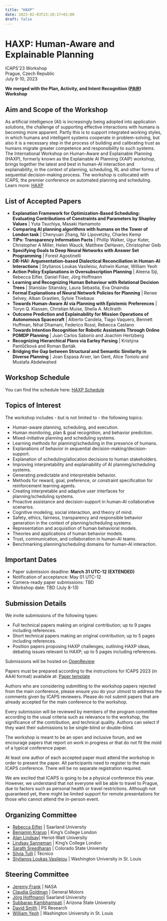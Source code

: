```yaml
---
title: "HAXP"
date: 2023-02-03T23:10:17+01:00
draft: false
---
```


# HAXP: Human-Aware and Explainable Planning

ICAPS'23 Workshop \
Prague, Czech Republic \
July 9-10, 2023

**We merged with the Plan, Activity, and Intent Recognition ([PAIR](../pair)) Workshop**

## Aim and Scope of the Workshop

As artificial intelligence (AI) is increasingly being adopted into application solutions, the challenge of supporting effective interactions with humans is becoming more apparent. Partly this is to support integrated working styles, in which humans and intelligent systems cooperate in problem-solving, but also it is a necessary step in the process of building and calibrating trust as humans migrate greater competence and responsibility to such systems. The International Workshop on Human-Aware and Explainable Planning (HAXP), formerly known as the Explainable AI Planning (XAIP) workshop, brings together the latest and best in human-AI interaction and explainability, in the context of planning, scheduling, RL and other forms of sequential decision-making process. The workshop is collocated with ICAPS, the premier conference on automated planning and scheduling. Learn more: [HAXP](https://haxp-icaps.web.app)

## List of Accepted Papers

* **Explanation Framework for Optimization-Based Scheduling: Evaluating Contributions of Constraints and Parameters by Shapley Values** | 
    Yuta Tsuchiya, Masaki Hamamoto 
* **Comparing AI planning algorithms with humans on the Tower of London task** | Chenyuan Zhang, Nir Lipovetzky, Charles Kemp 
* **TIPs: Transparency Information Pacts** | Phillip Walker, Ugur Kuter, Christopher A Miller, Helen Wauck, Matthew DeHaven, Christopher Geib 
* **Specifying Goals to Deep Neural Networks with Answer Set Programming** | Forest Agostinelli 
* **DR-HAI: Argumentation-based Dialectical Reconciliation in Human-AI Interactions** | Stylianos Loukas Vasileiou, Ashwin Kumar, William Yeoh 
* **Action Policy Explanations in Oversubscription Planning** | Aleena Siji, Rebecca Eifler, Daniel Fišer, Jörg Hoffmann 
* **Learning and Recognizing Human Behaviour with Relational Decision Trees** | Stanislav Sitanskiy, Laura Sebastia, Eva Onaindia 
* **Formal Explanations of Neural Network Policies for Planning** | Renee Selvey, Alban Grastien, Sylvie Thiebaux 
* **Towards Human-Aware AI via Planning with Epistemic Preferences** | Toryn Q. Klassen, Christian Muise, Sheila A. McIlraith 
* **Outcome Prediction and Explainability for Mission Operations of Autonomous Spacecraft** | Alberto Candela, Tiago Vaquero, Bennett Huffman, Nihal Dhamani, Federico Rossi, Rebecca Castano 
* **Towards Intention Recognition for Robotic Assistants Through Online POMDP Planning** | Juan Carlos Saborío and Joachim Hertzberg
* **Recognizing Hierarchical Plans via Earley Parsing** | Kristýna Pantůčková and Roman Barták
* **Bridging the Gap between Structural and Semantic Similarity in Diverse Planning** | Joan Espasa Arxer, Ian Gent, Alice Toniolo and Mustafa Abdelwahed


## Workshop Schedule

You can find the schedule here: [HAXP Schedule](https://haxp-icaps.web.app/2023)


## Topics of Interest

The workshop includes - but is not limited to - the following topics:

* Human-aware planning, scheduling, and execution.
* Human monitoring, plan & goal recognition, and behavior prediction.
* Mixed-initiative planning and scheduling systems.
* Learning methods for planning/scheduling in the presence of humans.
* Explanations of behavior in sequential decision-making/decision-support.
* Explanation of scheduling/allocation decisions to human stakeholders.
* Improving interpretability and explainability of AI planning/scheduling systems.
* Generating predictable and interpretable behavior.
* Methods for reward, goal, preference, or constraint specification for reinforcement learning agents.
* Creating interpretable and adaptive user interfaces for planning/scheduling systems.
* Proactive assistance and decision-support in human-AI collaborative scenarios.
* Cognitive modeling, social interaction, and theory of mind.
* Safety, ethics, fairness, transparency and responsible behavior generation in the context of planning/scheduling systems.
* Representation and acquisition of human behavioral models.
* Theories and applications of human behavior models.
* Trust, communication, and collaboration in human-AI teams.
* Benchmarking planning/scheduling domains for human-AI interaction.
 

## Important Dates

* Paper submission deadline: **March 31 UTC-12 (EXTENDED)**
* Notification of acceptance: May 01 UTC-12
* Camera-ready paper submissions: TBD 
* Workshop date: TBD (July 8-13)

## Submission Details

We invite submissions of the following types: 

* Full technical papers making an original contribution; up to 9 pages including references.
* Short technical papers making an original contribution; up to 5 pages including references. 
* Position papers proposing HAXP challenges, outlining HAXP ideas, debating issues relevant to HAXP; up to 5 pages including references. 

Submissions will be hosted on [OpenReview](https://openreview.net/group?id=icaps-conference.org/ICAPS/2023/Workshop/HAXP)

Papers must be prepared according to the instructions for ICAPS 2023 (in AAAI format) available at: [Paper template](https://www.aaai.org/Publications/Templates/AuthorKit23.zip)

Authors who are considering submitting to the workshop papers rejected from the main conference, please ensure you do your utmost to address the comments given by ICAPS reviewers. Please do not submit papers that are already accepted for the main conference to the workshop. 

Every submission will be reviewed by members of the program committee according to the usual criteria such as relevance to the workshop, the significance of the contribution, and technical quality. Authors can select if they want their submissions to be single-blind or double-blind.

The workshop is meant to be an open and inclusive forum, and we encourage papers that report on work in progress or that do not fit the mold of a typical conference paper. 

At least one author of each accepted paper must attend the workshop in order to present the paper. All participants need to register to the main ICAPS conference. There will be no separate registration required. 

We are excited that ICAPS is going to be a physical conference this year. However, we understand that not everyone will be able to travel to Prague, due to factors such as personal health or travel restrictions. Although not guaranteed yet, there might be limited support for remote presentations for those who cannot attend the in-person event.


## Organizing Committee

* [Rebecca Eifler](http://fai.cs.uni-saarland.de/eifler/) | Saarland University
* [Benjamin Krarup](https://uk.linkedin.com/in/benjamin-krarup) | King’s College London 
* [Alan Lindsay](https://researchportal.hw.ac.uk/en/persons/alan-lindsay)| Heriot-Watt University
* [Lindsay Sanneman](https://www.lindsaysanneman.com/) | King’s College London 
* [Sarath Sreedharan](http://sarathsreedharan.com/) | Colorado State University
* [Silvia Tulli](https://silviatulli.com/) | Técnico
* [Stylianos Loukas Vasileiou](https://thestlucas.com/) | Washington University in St. Louis

## Steering Committee

* [Jeremy Frank](https://www.nasa.gov/content/jeremy-frank) | NASA
* [Claudia Goldman](https://il.linkedin.com/in/claudiagoldman) | General Motors 
* [Jörg Hoffmann](http://fai.cs.uni-saarland.de/hoffmann/)| Saarland University
* [Subbarao Kambhampati](https://rakaposhi.eas.asu.edu/) | Arizona State University
* [David Smith](http://psresearch.xyz/) | PS Research
* [William Yeoh](https://sites.wustl.edu/wyeoh/) | Washington University in St. Louis

